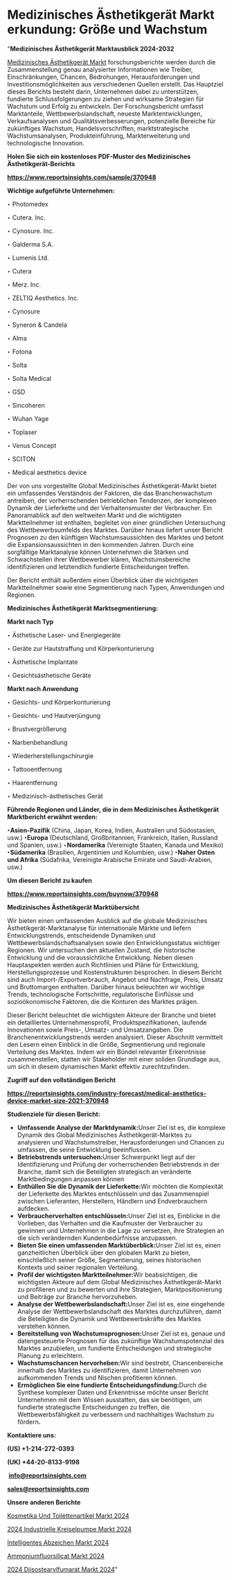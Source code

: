 # Medizinisches Ästhetikgerät Markt erkundung: Größe und Wachstum

"<strong><b>Medizinisches Ästhetikgerät Marktausblick 2024-2032</b></strong>

<a href=https://www.reportsinsights.com/sample/370948>Medizinisches Ästhetikgerät Markt</a> forschungsberichte werden durch die Zusammenstellung genau analysierter Informationen wie Treiber, Einschränkungen, Chancen, Bedrohungen, Herausforderungen und Investitionsmöglichkeiten aus verschiedenen Quellen erstellt. Das Hauptziel dieses Berichts besteht darin, Unternehmen dabei zu unterstützen, fundierte Schlussfolgerungen zu ziehen und wirksame Strategien für Wachstum und Erfolg zu entwickeln. Der Forschungsbericht umfasst Marktanteile, Wettbewerbslandschaft, neueste Marktentwicklungen, Verkaufsanalysen und Qualitätsverbesserungen, potenzielle Bereiche für zukünftiges Wachstum, Handelsvorschriften, marktstrategische Wachstumsanalysen, Produkteinführung, Markterweiterung und technologische Innovation.

<strong><b>Holen Sie sich ein kostenloses PDF-Muster des Medizinisches Ästhetikgerät-Berichts</b></strong>

<a href=https://www.reportsinsights.com/sample/370948><strong><u>https://www.reportsinsights.com/sample/370948</u></strong></a>

<strong>Wichtige aufgeführte Unternehmen:</strong>

‣ Photomedex

‣ Cutera. Inc.

‣ Cynosure. Inc.

‣ Galderma S.A.

‣ Lumenis Ltd.

‣ Cutera

‣ Merz. Inc.

‣ ZELTIQ Aesthetics. Inc.

‣ Cynosure

‣ Syneron & Candela

‣ Alma

‣ Fotona

‣ Solta

‣ Solta Medical

‣ GSD

‣ Sincoheren

‣ Wuhan Yage

‣ Toplaser

‣ Venus Concept

‣ SCITON

‣ Medical aesthetics device

Der von uns vorgestellte Global Medizinisches Ästhetikgerät-Markt bietet ein umfassendes Verständnis der Faktoren, die das Branchenwachstum antreiben, der vorherrschenden betrieblichen Tendenzen, der komplexen Dynamik der Lieferkette und der Verhaltensmuster der Verbraucher. Ein Panoramablick auf den weltweiten Markt und die wichtigsten Marktteilnehmer ist enthalten, begleitet von einer gründlichen Untersuchung des Wettbewerbsumfelds des Marktes. Darüber hinaus liefert unser Bericht Prognosen zu den künftigen Wachstumsaussichten des Marktes und betont die Expansionsaussichten in den kommenden Jahren. Durch eine sorgfältige Marktanalyse können Unternehmen die Stärken und Schwachstellen ihrer Wettbewerber klären, Wachstumsbereiche identifizieren und letztendlich fundierte Entscheidungen treffen.

Der Bericht enthält außerdem einen Überblick über die wichtigsten Marktteilnehmer sowie eine Segmentierung nach Typen, Anwendungen und Regionen.

<strong>Medizinisches Ästhetikgerät Marktsegmentierung:</strong>

<strong>Markt nach Typ</strong>

‣ Ästhetische Laser- und Energiegeräte

‣ Geräte zur Hautstraffung und Körperkonturierung

‣ Ästhetische Implantate

‣ Gesichtsästhetische Geräte

<strong>Markt nach Anwendung</strong>

‣ Gesichts- und Körperkonturierung

‣ Gesichts- und Hautverjüngung

‣ Brustvergrößerung

‣ Narbenbehandlung

‣ Wiederherstellungschirurgie

‣ Tattooentfernung

‣ Haarentfernung

‣ Medizinisch-ästhetisches Gerät

<strong><b>Führende Regionen und Länder, die in dem Medizinisches Ästhetikgerät Marktbericht erwähnt werden:</b></strong>

<strong><b>‣Asien-Pazifik</b></strong> (China, Japan, Korea, Indien, Australien und Südostasien, usw.)
<strong><b>‣Europa</b></strong> (Deutschland, Großbritannien, Frankreich, Italien, Russland und Spanien, usw.)
‣<strong><b>Nordamerika</b></strong> (Vereinigte Staaten, Kanada und Mexiko)
<strong><b>‣Südamerika</b></strong> (Brasilien, Argentinien und Kolumbien, usw.)
<strong><b>‣Naher Osten und Afrika</b></strong> (Südafrika, Vereinigte Arabische Emirate und Saudi-Arabien, usw.)

<strong>Um diesen Bericht zu kaufen</strong>

<a href=https://www.reportsinsights.com/buynow/370948><strong><u>https://www.reportsinsights.com/buynow/370948</u></strong></a>

<strong>Medizinisches Ästhetikgerät Marktübersicht</strong>

Wir bieten einen umfassenden Ausblick auf die globale Medizinisches Ästhetikgerät-Marktanalyse für internationale Märkte und liefern Entwicklungstrends, entscheidende Dynamiken und Wettbewerbslandschaftsanalysen sowie den Entwicklungsstatus wichtiger Regionen. Wir untersuchen den aktuellen Zustand, die historische Entwicklung und die voraussichtliche Entwicklung. Neben diesen Hauptaspekten werden auch Richtlinien und Pläne für Entwicklung, Herstellungsprozesse und Kostenstrukturen besprochen. In diesem Bericht sind auch Import-/Exportverbrauch, Angebot und Nachfrage, Preis, Umsatz und Bruttomargen enthalten. Darüber hinaus beleuchten wir wichtige Trends, technologische Fortschritte, regulatorische Einflüsse und sozioökonomische Faktoren, die die Konturen des Marktes prägen.

Dieser Bericht beleuchtet die wichtigsten Akteure der Branche und bietet ein detailliertes Unternehmensprofil, Produktspezifikationen, laufende Innovationen sowie Preis-, Umsatz- und Umsatzangaben. Die Branchenentwicklungstrends werden analysiert. Dieser Abschnitt vermittelt den Lesern einen Einblick in die Größe, Segmentierung und regionale Verteilung des Marktes. Indem wir ein Bündel relevanter Erkenntnisse zusammenstellen, statten wir Stakeholder mit einer soliden Grundlage aus, um sich in diesem dynamischen Markt effektiv zurechtzufinden.

<strong>Zugriff auf den vollständigen Bericht</strong>

<a href=https://reportsinsights.com/industry-forecast/medical-aesthetics-device-market-size-2021-370948><strong>https://reportsinsights.com/industry-forecast/medical-aesthetics-device-market-size-2021-370948</strong></a>

<strong>Studienziele für diesen Bericht:</strong>
<ul>
  <li><strong>Umfassende Analyse der Marktdynamik:</strong>Unser Ziel ist es, die komplexe Dynamik des Global Medizinisches Ästhetikgerät-Marktes zu analysieren und Wachstumstreiber, Herausforderungen und Chancen zu umfassen, die seine Entwicklung beeinflussen.</li>
  <li><strong>Betriebstrends untersuchen:</strong>Unser Schwerpunkt liegt auf der Identifizierung und Prüfung der vorherrschenden Betriebstrends in der Branche, damit sich die Beteiligten strategisch an veränderte Marktbedingungen anpassen können</li>
  <li><strong>Enthüllen Sie die Dynamik der Lieferkette:</strong>Wir möchten die Komplexität der Lieferkette des Marktes entschlüsseln und das Zusammenspiel zwischen Lieferanten, Herstellern, Händlern und Endverbrauchern aufdecken.</li>
  <li><strong>Verbraucherverhalten entschlüsseln:</strong>Unser Ziel ist es, Einblicke in die Vorlieben, das Verhalten und die Kaufmuster der Verbraucher zu gewinnen und Unternehmen in die Lage zu versetzen, ihre Strategien an die sich verändernden Kundenbedürfnisse anzupassen.</li>
  <li><strong>Bieten Sie einen umfassenden Marktüberblick:</strong>Unser Ziel ist es, einen ganzheitlichen Überblick über den globalen Markt zu bieten, einschließlich seiner Größe, Segmentierung, seines historischen Kontexts und seiner regionalen Verteilung.</li>
  <li><strong>Profil der wichtigsten Marktteilnehmer:</strong>Wir beabsichtigen, die wichtigsten Akteure auf dem Global Medizinisches Ästhetikgerät-Markt zu profilieren und zu bewerten und ihre Strategien, Marktpositionierung und Beiträge zur Branche hervorzuheben.</li>
  <li><strong>Analyse der Wettbewerbslandschaft:</strong>Unser Ziel ist es, eine eingehende Analyse der Wettbewerbslandschaft des Marktes durchzuführen, damit die Beteiligten die Dynamik und Wettbewerbskräfte des Marktes verstehen können.</li>
  <li><strong>Bereitstellung von Wachstumsprognosen:</strong>Unser Ziel ist es, genaue und datengesteuerte Prognosen für das zukünftige Wachstumspotenzial des Marktes anzubieten, um fundierte Entscheidungen und strategische Planung zu erleichtern.</li>
  <li><strong>Wachstumschancen hervorheben:</strong>Wir sind bestrebt, Chancenbereiche innerhalb des Marktes zu identifizieren, damit Unternehmen von aufkommenden Trends und Nischen profitieren können.</li>
  <li><strong>Ermöglichen Sie eine fundierte Entscheidungsfindung:</strong>Durch die Synthese komplexer Daten und Erkenntnisse möchte unser Bericht Unternehmen mit dem Wissen ausstatten, das sie benötigen, um fundierte strategische Entscheidungen zu treffen, die Wettbewerbsfähigkeit zu verbessern und nachhaltiges Wachstum zu fördern<strong>.</strong></li>
</ul>
<strong>Kontaktiere uns:</strong>

<strong>(US) +1-214-272-0393</strong>

<strong>(UK) +44-20-8133-9198</strong>

<strong> </strong><a href=info@reportsinsights.com><strong><u>info@reportsinsights.com</u></strong></a>

<a href=sales@reportsinsights.com><strong><u>sales@reportsinsights.com</u></strong></a>

<strong>Unsere anderen Berichte</strong>

<a href=https://de.linkedin.com/pulse/kosmetika-und-toilettenartikel-markt-neuester-aq69f/>Kosmetika Und Toilettenartikel Markt 2024</a>

<a href=https://de.linkedin.com/pulse/2024-industrielle-kreiselpumpe-markt-umfassende-qctsf/>2024 Industrielle Kreiselpumpe Markt 2024</a>

<a href=https://de.linkedin.com/pulse/intelligentes-abzeichen-markt-anteil-treibende-dsn9f/>Intelligentes Abzeichen Markt 2024</a>

<a href=https://de.linkedin.com/pulse/ammoniumfluorsilicat-markt-neuester-bericht-4zfdf/>Ammoniumfluorsilicat Markt 2024</a>

<a href=https://de.linkedin.com/pulse/2024-diisostearylfumarat-markt-umfassende-sugkf/>2024 Diisostearylfumarat Markt 2024</a>"
